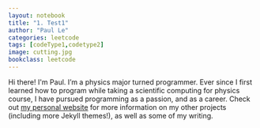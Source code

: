 ```yaml
---
layout: notebook
title: "1. Test1"
author: "Paul Le"
categories: leetcode
tags: [codeType1,codetype2]
image: cutting.jpg
bookclass: leetcode
---
```


Hi there! I'm Paul. I’m a physics major turned programmer. Ever since I first learned how to program while taking a scientific computing for physics course, I have pursued programming as a passion, and as a career. Check out [my personal website](https://www.lenpaul.com/) for more information on my other projects (including more Jekyll themes!), as well as some of my writing.
